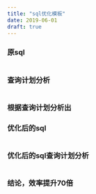 ```yaml
---
title: "sql优化模板"
date: 2019-06-01
draft: true
---
```


### 原sql
```sql
```

### 查询计划分析

```sql
```

### 根据查询计划分析出

### 优化后的sql
```sql
```

### 优化后的sql查询计划分析

```sql
```
### 结论，效率提升70倍
